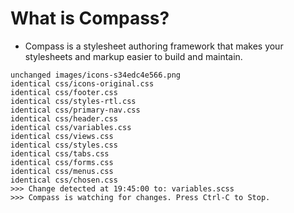 
# What is Compass?

* Compass is a stylesheet authoring framework that makes your stylesheets and
markup easier to build and maintain.

```
unchanged images/icons-s34edc4e566.png
identical css/icons-original.css
identical css/footer.css
identical css/styles-rtl.css
identical css/primary-nav.css
identical css/header.css
identical css/variables.css
identical css/views.css
identical css/styles.css
identical css/tabs.css
identical css/forms.css
identical css/menus.css
identical css/chosen.css
>>> Change detected at 19:45:00 to: variables.scss
>>> Compass is watching for changes. Press Ctrl-C to Stop.

```
